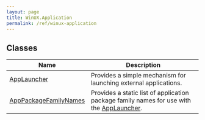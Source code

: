 ```yaml
---
layout: page
title: WinUX.Application
permalink: /ref/winux-application
---
```


## Classes

| Name | Description |
|---|---|
| [AppLauncher](winux-application-applauncher) | Provides a simple mechanism for launching external applications. |
| [AppPackageFamilyNames](winux-application-apppackagefamilynames) | Provides a static list of application package family names for use with the [AppLauncher](winux-application-applauncher). |